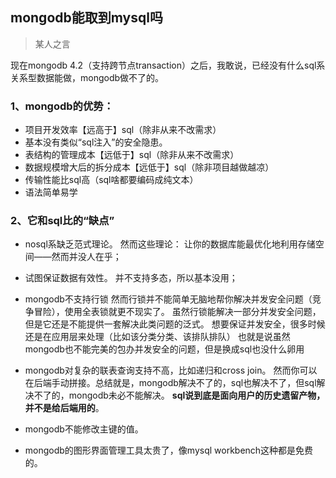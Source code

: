 ## mongodb能取到mysql吗

> 某人之言

现在mongodb 4.2（支持跨节点transaction）之后，我敢说，已经没有什么sql系关系型数据能做，mongodb做不了的。

### 1、mongodb的优势：
* 项目开发效率【远高于】sql（除非从来不改需求）
* 基本没有类似“sql注入”的安全隐患。
* 表结构的管理成本【远低于】sql（除非从来不改需求）
* 数据规模增大后的拆分成本【远低于】sql（除非项目越做越凉）
* 传输性能比sql高（sql啥都要编码成纯文本）
* 语法简单易学

### 2、它和sql比的“缺点”
* nosql系缺乏范式理论。
    然而这些理论：
    让你的数据库能最优化地利用存储空间——然而并没人在乎；

* 试图保证数据有效性。
    并不支持多态，所以基本没用；

* mongodb不支持行锁
    然而行锁并不能简单无脑地帮你解决并发安全问题（竞争冒险），使用全表锁就更不现实了。
    虽然行锁能解决一部分并发安全问题，但是它还是不能提供一套解决此类问题的泛式。
    想要保证并发安全，很多时候还是在应用层来处理（比如该分类分类、该排队排队）
    也就是说虽然mongodb也不能完美的包办并发安全的问题，但是换成sql也没什么卵用

* mongodb对复杂的联表查询支持不高，比如递归和cross join。
    然而你可以在后端手动拼接。总结就是，mongodb解决不了的，sql也解决不了，但sql解决不了的，mongodb未必不能解决。
    **sql说到底是面向用户的历史遗留产物，并不是给后端用的**。

* mongodb不能修改主键的值。
* mongodb的图形界面管理工具太贵了，像mysql workbench这种都是免费的。